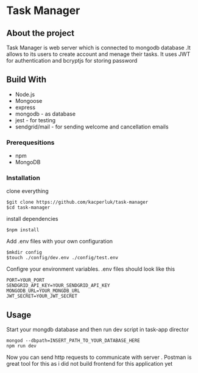 # Task Manager

## About the project
Task Manager is web server which is connected to mongodb database .It allows to its users to create account
and menage their tasks. It uses JWT for authentication and bcryptjs for storing password

## Build With
  - Node.js
  - Mongoose
  - express
  - mongodb - as database
  - jest - for testing
  - sendgrid/mail - for sending welcome and cancellation emails
### Prerequesitions 
 - npm
 - MongoDB
### Installation
clone everything

    $git clone https://github.com/kacperluk/task-manager
    $cd task-manager
install dependencies

    $npm install

Add .env files with your own configuration
    
    $mkdir config
    $touch ./config/dev.env ./config/test.env

Configre your environment variables. .env files should look like this
    
    PORT=YOUR_PORT
    SENDGRID_API_KEY=YOUR_SENDGRID_API_KEY
    MONGODB_URL=YOUR_MONGDB_URL
    JWT_SECRET=YOUR_JWT_SECRET

## Usage

Start your mongdb database and then run dev script in task-app director

    mongod --dbpath=INSERT_PATH_TO_YOUR_DATABASE_HERE
    npm run dev
    
Now you can send http requests to communicate with server .
Postman is great tool for this as i did not build frontend for this application yet